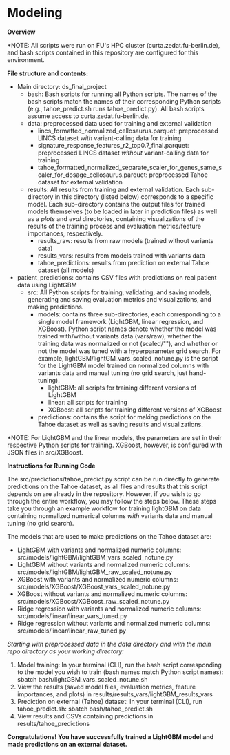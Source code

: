 # Modeling
**Overview**

*NOTE: All scripts were run on FU's HPC cluster (curta.zedat.fu-berlin.de), and bash scripts contained in this repository are configured for this environment. 

**File structure and contents:** 
- Main directory: ds_final_project
  - bash: Bash scripts for running all Python scripts. The names of the bash scripts match the names of their corresponding Python scripts (e.g., tahoe_predict.sh runs tahoe_predict.py). All bash scripts assume access to curta.zedat.fu-berlin.de. 
  - data: preprocessed data used for training and external validation
    - lincs_formatted_normalized_cellosaurus.parquet: preprocessed LINCS dataset _with_ variant-calling data for training
    - signature_response_features_r2_top0.7_final.parquet: preprocessed LINCS dataset _without_ variant-calling data for training
    - tahoe_formatted_normalized_separate_scaler_for_genes_same_scaler_for_dosage_cellosaurus.parquet: preprocessed Tahoe dataset for external validation 
  - results: All results from training and external validation. Each sub-directory in this directory (listed below) corresponds to a specific model. Each sub-directory contains the output files for trained models themselves (to be loaded in later in prediction files) as well as a _plots_ and _eval_ directories, containing visualizations of the results of the training process and evaluation metrics/feature importances, respectively.
    - results_raw: results from raw models (trained without variants data)
    - results_vars: results from models trained with variants data
    - tahoe_predictions: results from prediction on external Tahoe dataset (all models)
- patient_predictions: contains CSV files with predictions on real patient data using LightGBM
  - src: All Python scripts for training, validating, and saving models, generating and saving evaluation metrics and visualizations, and making predictions.
    - models: contains three sub-directories, each corresponding to a single model framework (LightGBM, linear regression, and XGBoost). Python script names denote whether the model was trained with/without variants data (vars/raw), whether the training data was normalized or not (scaled/""), and whether or not the model was tuned with a hyperparameter grid search. For example, lightGBM/lightGM_vars_scaled_notune.py is the script for the LightGBM model trained on normalized columns with variants data and manual tuning (no grid search, just hand-tuning).
      - lightGBM: all scripts for training different versions of LightGBM
      - linear: all scripts for training
      - XGBoost: all scripts for training different versions of XGBoost
    - predictions: contains the script for making predictions on the Tahoe dataset as well as saving results and visualizations.

*NOTE: For LightGBM and the linear models, the parameters are set in their respective Python scripts for training. XGBoost, however, is configured with JSON files in src/XGBoost. 

**Instructions for Running Code**

The src/predictions/tahoe_predict.py script can be run directly to generate predictions on the Tahoe dataset, as all files and results that this script depends on are already in the repository. However, if you wish to go through the entire workflow, you may follow the steps below. These steps take you through an example workflow for training lightGBM on data containing normalized numerical columns _with_ variants data and manual tuning (no grid search). 

The models that are used to make predictions on the Tahoe dataset are:
- LightGBM with variants and normalized numeric columns: src/models/lightGBM/lightGBM_vars_scaled_notune.py
- LightGBM without variants and normalized numeric columns: src/models/lightGBM/lightGBM_raw_scaled_notune.py
- XGBoost with variants and normalized numeric columns: src/models/XGBoost/XGBoost_vars_scaled_notune.py
- XGBoost without variants and normalized numeric columns: src/models/XGBoost/XGBoost_raw_scaled_notune.py
- Ridge regression with variants and normalized numeric columns: src/models/linear/linear_vars_tuned.py
- Ridge regression without variants and normalized numeric columns: src/models/linear/linear_raw_tuned.py

_Starting with preprocessed data in the _data_ directory and with the main repo directory as your working directory:_
1. Model training: In your terminal (CLI), run the bash script corresponding to the model you wish to train (bash names match Python script names): sbatch bash/lightGBM_vars_scaled_notune.sh
2. View the results (saved model files, evaluation metrics, feature importances, and plots) in results/results_vars/lightGBM_results_vars
3. Prediction on external (Tahoe) dataset: In your terminal (CLI), run tahoe_predict.sh: sbatch bash/tahoe_predict.sh
4. View results and CSVs containing predictions in results/tahoe_predictions

**Congratulations! You have successfully trained a LightGBM model and made predictions on an external dataset.**
